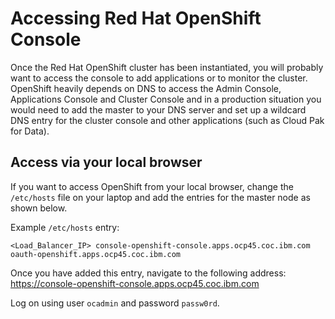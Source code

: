 # Accessing Red Hat OpenShift Console

Once the Red Hat OpenShift cluster has been instantiated, you will probably want to access the console to add applications or to monitor the cluster. OpenShift heavily depends on DNS to access the Admin Console, Applications Console and Cluster Console and in a production situation you would need to add the master to your DNS server and set up a wildcard DNS entry for the cluster console and other applications (such as Cloud Pak for Data).

## Access via your local browser
If you want to access OpenShift from your local browser, change the `/etc/hosts` file on your laptop and add the entries for the master node as shown below.

Example `/etc/hosts` entry:
```
<Load_Balancer_IP> console-openshift-console.apps.ocp45.coc.ibm.com oauth-openshift.apps.ocp45.coc.ibm.com
```

Once you have added this entry, navigate to the following address:
https://console-openshift-console.apps.ocp45.coc.ibm.com 

Log on using user `ocadmin` and password `passw0rd`.
